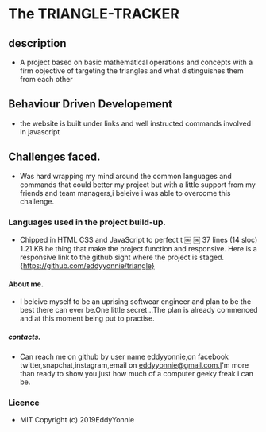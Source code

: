 # The TRIANGLE-TRACKER


## description


* A project based on basic mathematical operations and concepts with a firm objective of targeting the triangles and what distinguishes them from each other

## Behaviour Driven  Developement

* the website is built under links and well instructed commands involved in javascript


## Challenges faced.


* Was hard wrapping my mind around the common languages and commands that could better my project but with a little support from my friends and team managers,i beleive i was able to overcome this challenge.


### Languages used in the project build-up.


* Chipped in HTML CSS and JavaScript to perfect t ￼  ￼
37 lines (14 sloc)  1.21 KB
he thing that make the project function and responsive.
Here is a responsive link to the github sight where the project is staged.{https://github.com/eddyyonnie/triangle}


#### About me.


* I beleive myself to be an uprising softwear engineer and plan to be the best there can ever be.One little secret...The plan is already commenced and at this moment being put to practise.


##### contacts.


* Can reach me on github by user name eddyyonnie,on facebook twitter,snapchat,instagram,email on eddyyonnie@gmail.com.I'm more than ready to show you just how much of a computer geeky freak i can be.


### Licence


* MIT Copyright (c) 2019EddyYonnie
